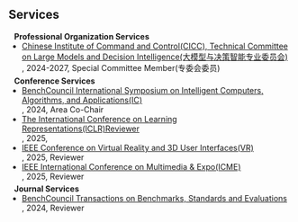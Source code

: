 ## Services



<h4 style="margin:0 10px 0;">Professional Organization Services</h4>
<ul style="margin:0 0 5px;">
<li><a href="http://www.c2.org.cn/h-pd-73.html"><autocolor>Chinese Institute of Command and Control(CICC), Technical Committee on Large Models and Decision Intelligence(大模型与决策智能专业委员会)</autocolor></a></li>, 2024-2027, Special Committee Member(专委会委员)
</ul>

<h4 style="margin:0 10px 0;">Conference Services</h4>

<ul style="margin:0 0 5px;">
  <li><a href="https://www.benchcouncil.org/ic2024/"><autocolor>BenchCouncil International Symposium on Intelligent Computers, Algorithms, and Applications(IC)</autocolor></a></li>, 2024, Area Co-Chair
  <li><a href="https://www.iclr.cc/Conferences/2025/"><autocolor>The International Conference on Learning Representations(ICLR)Reviewer</autocolor></a></li>, 2025, 
  <li><a href="https://ieeevr.org/2025/"><autocolor>IEEE Conference on Virtual Reality and 3D User Interfaces(VR)</autocolor></a></li>, 2025, Reviewer
  <li><a href="https://2025.ieeeicme.org/"><autocolor>IEEE International Conference on Multimedia & Expo(ICME)</autocolor></a></li>, 2025, Reviewer
</ul>

<h4 style="margin:0 10px 0;">Journal Services</h4>

<ul style="margin:0 0 20px;">
  <li><a href="https://www.sciencedirect.com/journal/benchcouncil-transactions-on-benchmarks-standards-and-evaluations"><autocolor>BenchCouncil Transactions on Benchmarks, Standards and Evaluations</autocolor></a></li>, 2024, Reviewer
</ul>
